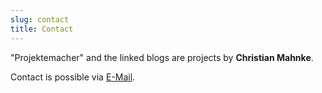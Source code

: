 ```yaml
---
slug: contact
title: Contact
---
```

"Projektemacher" and the linked blogs are projects by **Christian Mahnke**.

Contact is possible via [E-Mail](mailto:projektemacher@projektemacher.org).
